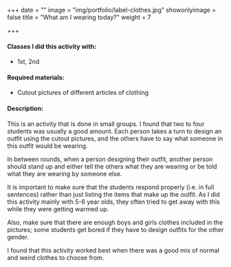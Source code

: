 +++
date = ""
image = "img/portfolio/label-clothes.jpg"
showonlyimage = false
title = "What am I wearing today?"
weight = 7

+++
#### Classes I did this activity with:

* 1st, 2nd

#### Required materials:

* Cutout pictures of different articles of clothing

#### Description:

This is an activity that is done in small groups. I found that two to four students was usually a good amount. Each person takes a turn to design an outfit using the cutout pictures, and the others have to say what someone in this outfit would be wearing.

In between rounds, when a person designing their outfit, another person should stand up and either tell the others what they are wearing or be told what they are wearing by someone else.

It is important to make sure that the students respond properly (i.e. in full sentences) rather than just listing the items that make up the outfit. As I did this activity mainly with 5-6 year olds, they often tried to get away with this while they were getting warmed up.

Also, make sure that there are enough boys and girls clothes included in the pictures; some students get bored if they have to design outfits for the other gender.

I found that this activity worked best when there was a good mix of normal and weird clothes to choose from.